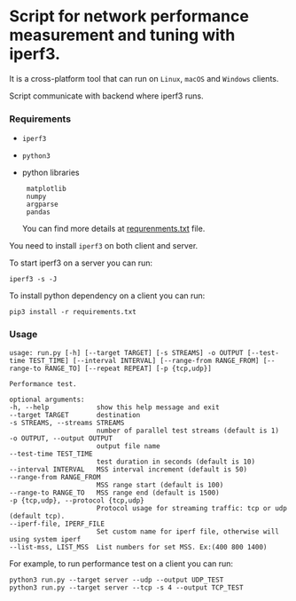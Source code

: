 # Script for network performance measurement and tuning with iperf3.

It is a cross-platform tool that can run on `Linux`, `macOS` and `Windows` clients.

Script communicate with backend where iperf3 runs.

### Requirements

* `iperf3`
* `python3`
* python libraries

       matplotlib
       numpy
       argparse
       pandas

   You can find more details at [requrenments.txt](requrenments.txt) file.

You need to install `iperf3` on both client and server.

To start iperf3 on a server you can run:

    iperf3 -s -J

To install python dependency on a client you can run:

    pip3 install -r requirements.txt

### Usage

    usage: run.py [-h] [--target TARGET] [-s STREAMS] -o OUTPUT [--test-time TEST_TIME] [--interval INTERVAL] [--range-from RANGE_FROM] [--range-to RANGE_TO] [--repeat REPEAT] [-p {tcp,udp}]

    Performance test.

    optional arguments:
    -h, --help            show this help message and exit
    --target TARGET       destination
    -s STREAMS, --streams STREAMS
                          number of parallel test streams (default is 1)
    -o OUTPUT, --output OUTPUT
                          output file name
    --test-time TEST_TIME
                          test duration in seconds (default is 10)
    --interval INTERVAL   MSS interval increment (default is 50)
    --range-from RANGE_FROM
                          MSS range start (default is 100)
    --range-to RANGE_TO   MSS range end (default is 1500)
    -p {tcp,udp}, --protocol {tcp,udp}
                          Protocol usage for streaming traffic: tcp or udp (default tcp).
    --iperf-file, IPERF_FILE
                          Set custom name for iperf file, otherwise will using system iperf
    --list-mss, LIST_MSS  List numbers for set MSS. Ex:(400 800 1400)
    
For example, to run performance test on a client you can run:

    python3 run.py --target server --udp --output UDP_TEST
    python3 run.py --target server --tcp -s 4 --output TCP_TEST

